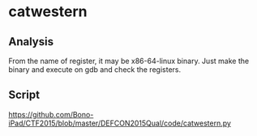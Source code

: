 # catwestern
## Analysis 
From the name of register, it may be x86-64-linux binary.
Just make the binary and execute on gdb and check the registers.

## Script

https://github.com/Bono-iPad/CTF2015/blob/master/DEFCON2015Qual/code/catwestern.py
